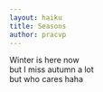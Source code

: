 ```yaml
---
layout: haiku
title: Seasons
author: pracvp
---
```

Winter is here now<br>
but I miss autumn a lot<br>
but who cares haha<br>

